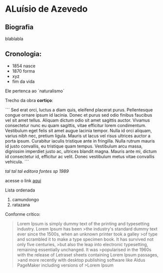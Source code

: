# ALuísio de Azevedo    

## Biografia

blablabla


## Cronologia:

* 1854 nasce
* 1870 forma
* xyz
* fim da vida


Ele pertenca ao ˋnaturalismoˋ

Trecho da obra **cortiço**: 

ˋˋˋ
Sed erat orci, luctus a diam quis, eleifend placerat purus. Pellentesque congue ornare ipsum id lacinia. Donec et purus sed odio finibus faucibus vel sit amet tellus. Aliquam dictum odio sit amet sagittis auctor. Vivamus consectetur nunc eu quam sagittis, vitae efficitur lorem condimentum. Vestibulum eget felis sit amet augue lacinia tempor. Nulla id orci aliquam, varius nibh nec, pretium ligula. Mauris ut lacus vel risus ultrices auctor a porta ipsum. Curabitur iaculis tristique ante in fringilla. Nulla rutrum mauris id justo convallis, eu tristique quam tempus. Vestibulum arcu massa, dignissim imperdiet justo ac, ultrices blandit magna. Mauris ante mi, dictum id consectetur id, efficitur ac velit. Donec vestibulum metus vitae convallis vehicula.
ˋˋˋ


_tal tal tal editora fontes sp 1989_

acesse o link [aqui](https://tudo-da-tu.github.io/escolas-literarias/trovadorismo/)

Lista ordenada

1. camundongo
2. ratazana


Conforme crítico:

>Lorem Ipsum is simply dummy text of the printing and typesetting industry. Lorem Ipsum has been >the industry's standard dummy text ever since the 1500s, when an unknown printer took a galley >of type and scrambled it to make a type specimen book. It has survived not only five centuries, >but also the leap into electronic typesetting, remaining essentially unchanged. It was >popularised in the 1960s with the release of Letraset sheets containing Lorem Ipsum passages, >and more recently with desktop publishing software like Aldus PageMaker including versions of >Lorem Ipsum